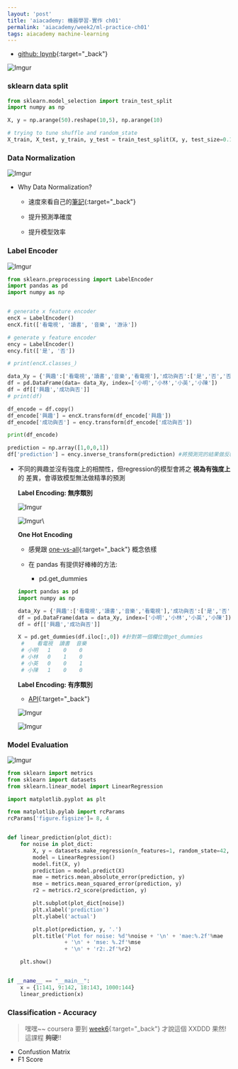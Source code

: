 ```yaml
---
layout: 'post'
title: 'aiacademy: 機器學習-實作 ch01'
permalink: 'aiacademy/week2/ml-practice-ch01'
tags: aiacademy machine-learning
---
```


- [github: Ipynb](https://github.com/yuting3656/aiacademy/tree/master/week2/machine-learning/Chapter1){:target="_back"}

![Imgur](https://i.imgur.com/mzAwW6ol.gif)


### sklearn data split

~~~python
from sklearn.model_selection import train_test_split
import numpy as np

X, y = np.arange(50).reshape(10,5), np.arange(10)

# trying to tune shuffle and random_state
X_train, X_test, y_train, y_test = train_test_split(X, y, test_size=0.10, random_state= 42, shuffle=False)
~~~

### Data Normalization


![Imgur](https://i.imgur.com/iNfkwdW.gif)

- Why Data Normalization? 
   - 速度來看自己的[筆記](https://yuting3656.github.io/yutingblog//ml-coursera/week2/multivariate-linear-regression){:target="_back"}

   - 提升預測準確度
   - 提升模型效率


### Label Encoder 

![Imgur](https://i.imgur.com/tJfG2Wpl.gif)

~~~python
from sklearn.preprocessing import LabelEncoder
import pandas as pd
import numpy as np


# generate x feature encoder
encX = LabelEncoder()
encX.fit(['看電視', '讀書', '音樂', '游泳'])

# generate y feature encoder
ency = LabelEncoder()
ency.fit(['是', '否'])

# print(encX.classes_)

data_Xy = {'興趣':['看電視','讀書','音樂','看電視'],'成功與否':['是','否','否','是']}
df = pd.DataFrame(data= data_Xy, index=['小明','小林','小英','小陳'])
df = df[['興趣','成功與否']]
# print(df)

df_encode = df.copy()
df_encode['興趣'] = encX.transform(df_encode['興趣'])
df_encode['成功與否'] = ency.transform(df_encode['成功與否'])

print(df_encode)

prediction = np.array([1,0,0,1])
df['prediction'] = ency.inverse_transform(prediction) #將預測完的結果做反轉換

~~~

- 不同的興趣並沒有強度上的相關性，但regression的模型會將之 __視為有強度上__ 的 差異，會導致模型無法做精準的預測

   __Label Encoding: 無序類別__

   ![Imgur](https://i.imgur.com/nYvqVpql.gif)

   ![Imgur](https://i.imgur.com/OX3HJYUl.gif)\

   __One Hot Encoding__

   - 感覺跟 [one-vs-all](https://yuting3656.github.io/yutingblog//ml-coursera/week3/multiclass-classification){:target="_back"} 概念依樣

   - 在 pandas 有提供好棒棒的方法:
      - pd.get_dummies

   ~~~python
   import pandas as pd
   import numpy as np
   
   data_Xy = {'興趣':['看電視','讀書','音樂','看電視'],'成功與否':['是','否','否','是']}
   df = pd.DataFrame(data = data_Xy, index=['小明','小林','小英','小陳'])
   df = df[['興趣','成功與否']]
   
   X = pd.get_dummies(df.iloc[:,0]) #針對第一個欄位做get_dummies
    #    看電視  讀書  音樂
    # 小明   1    0    0
    # 小林   0    1    0
    # 小英   0    0    1
    # 小陳   1    0    0
   ~~~

   __Label Encoding: 有序類別__
    
   - [API](https://scikit-learn.org/stable/modules/generated/sklearn.preprocessing.LabelEncoder.html#sklearn.preprocessing.LabelEncoder){:target="_back"}

   ![Imgur](https://i.imgur.com/AZEJC7Xl.gif)

   ![Imgur](https://i.imgur.com/QJJPMhyl.gif)


### Model Evaluation

![Imgur](https://i.imgur.com/i7H9FnJl.gif)

~~~python
from sklearn import metrics
from sklearn import datasets
from sklearn.linear_model import LinearRegression

import matplotlib.pyplot as plt

from matplotlib.pylab import rcParams
rcParams['figure.figsize']= 8, 4


def linear_prediction(plot_dict):
    for noise in plot_dict:
        X, y = datasets.make_regression(n_features=1, random_state=42, noise=noise)
        model = LinearRegression()
        model.fit(X, y)
        prediction = model.predict(X)
        mae = metrics.mean_absolute_error(prediction, y)
        mse = metrics.mean_squared_error(prediction, y)
        r2 = metrics.r2_score(prediction, y)

        plt.subplot(plot_dict[noise])
        plt.xlabel('prediction')
        plt.ylabel('actual')

        plt.plot(prediction, y, '.')
        plt.title('Plot for noise: %d'%noise + '\n' + 'mae:%.2f'%mae
                  + '\n' + 'mse: %.2f'%mse
                  + '\n' + 'r2:.2f'%r2)

    plt.show()


if __name__ == "__main__":
    x = {1:141, 9:142, 18:143, 1000:144}
    linear_prediction(x)

~~~

### Classification - Accuracy
> 嘿嘿~~ coursera 要到 [week6](/yutingblog//ml-coursera/week6/handling-skewed-data){:target="_back"} 才說這個 XXDDD 果然! 這課程 __夠硬__!!
- Confustion Matrix
- F1 Score